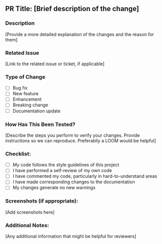 ## PR Title: [Brief description of the change]

### Description
[Provide a more detailed explanation of the changes and the reason for them]

### Related Issue
[Link to the related issue or ticket, if applicable]

### Type of Change
- [ ] Bug fix
- [ ] New feature
- [ ] Enhancement
- [ ] Breaking change
- [ ] Documentation update

### How Has This Been Tested?
[Describe the steps you perform to verify your changes. Provide instructions so we can reproduce. Preferablly a LOOM would be helpful]

### Checklist:
- [ ] My code follows the style guidelines of this project
- [ ] I have performed a self-review of my own code
- [ ] I have commented my code, particularly in hard-to-understand areas
- [ ] I have made corresponding changes to the documentation
- [ ] My changes generate no new warnings

### Screenshots (if appropriate):
[Add screenshots here]

### Additional Notes:
[Any additional information that might be helpful for reviewers]

